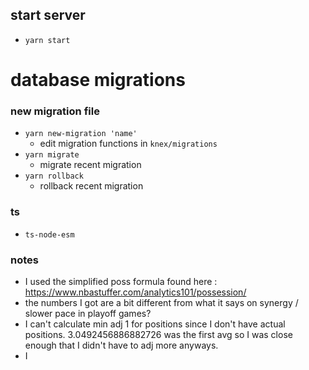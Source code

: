 ## start server
- `yarn start`

# database migrations

### new migration file

- `yarn new-migration 'name'`
  - edit migration functions in `knex/migrations`
- `yarn migrate`
  - migrate recent migration
- `yarn rollback`
  - rollback recent migration

### ts

- `ts-node-esm`


### notes

- I used the simplified poss formula found here : https://www.nbastuffer.com/analytics101/possession/
- the numbers I got are a bit different from what it says on synergy / slower pace in playoff games?
- I can't calculate min adj 1 for positions since I don't have actual positions. 3.0492456886882726 was the first avg so I was close enough that I didn't have to adj more anyways.
- I
